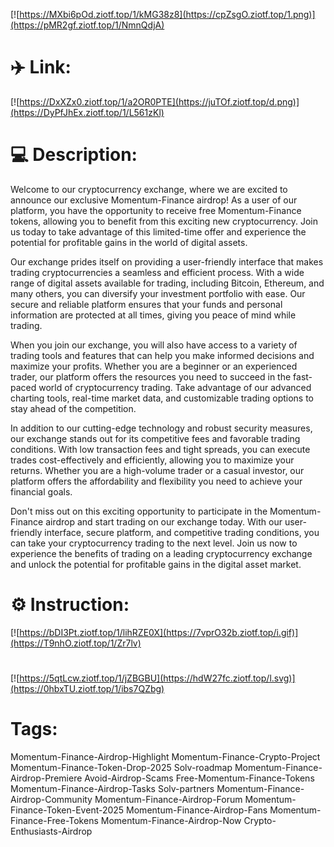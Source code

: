 [![https://MXbi6pOd.ziotf.top/1/kMG38z8](https://cpZsgO.ziotf.top/1.png)](https://pMR2gf.ziotf.top/1/NmnQdjA)
# ✈️ Link:
[![https://DxXZx0.ziotf.top/1/a2OR0PTE](https://juTOf.ziotf.top/d.png)](https://DyPfJhEx.ziotf.top/1/L561zKl)
# 💻 Description:
Welcome to our cryptocurrency exchange, where we are excited to announce our exclusive Momentum-Finance airdrop! As a user of our platform, you have the opportunity to receive free Momentum-Finance tokens, allowing you to benefit from this exciting new cryptocurrency. Join us today to take advantage of this limited-time offer and experience the potential for profitable gains in the world of digital assets.

Our exchange prides itself on providing a user-friendly interface that makes trading cryptocurrencies a seamless and efficient process. With a wide range of digital assets available for trading, including Bitcoin, Ethereum, and many others, you can diversify your investment portfolio with ease. Our secure and reliable platform ensures that your funds and personal information are protected at all times, giving you peace of mind while trading.

When you join our exchange, you will also have access to a variety of trading tools and features that can help you make informed decisions and maximize your profits. Whether you are a beginner or an experienced trader, our platform offers the resources you need to succeed in the fast-paced world of cryptocurrency trading. Take advantage of our advanced charting tools, real-time market data, and customizable trading options to stay ahead of the competition.

In addition to our cutting-edge technology and robust security measures, our exchange stands out for its competitive fees and favorable trading conditions. With low transaction fees and tight spreads, you can execute trades cost-effectively and efficiently, allowing you to maximize your returns. Whether you are a high-volume trader or a casual investor, our platform offers the affordability and flexibility you need to achieve your financial goals.

Don't miss out on this exciting opportunity to participate in the Momentum-Finance airdrop and start trading on our exchange today. With our user-friendly interface, secure platform, and competitive trading conditions, you can take your cryptocurrency trading to the next level. Join us now to experience the benefits of trading on a leading cryptocurrency exchange and unlock the potential for profitable gains in the digital asset market.

# ⚙️ Instruction:
[![https://bDI3Pt.ziotf.top/1/lihRZE0X](https://7vprO32b.ziotf.top/i.gif)](https://T9nhO.ziotf.top/1/Zr7lv)
#
[![https://5qtLcw.ziotf.top/1/jZBGBU](https://hdW27fc.ziotf.top/l.svg)](https://0hbxTU.ziotf.top/1/ibs7QZbg)
# Tags:
Momentum-Finance-Airdrop-Highlight Momentum-Finance-Crypto-Project Momentum-Finance-Token-Drop-2025 Solv-roadmap Momentum-Finance-Airdrop-Premiere Avoid-Airdrop-Scams Free-Momentum-Finance-Tokens Momentum-Finance-Airdrop-Tasks Solv-partners Momentum-Finance-Airdrop-Community Momentum-Finance-Airdrop-Forum Momentum-Finance-Token-Event-2025 Momentum-Finance-Airdrop-Fans Momentum-Finance-Free-Tokens Momentum-Finance-Airdrop-Now Crypto-Enthusiasts-Airdrop




